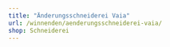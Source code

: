 ```yaml
---
title: "Änderungsschneiderei Vaia"
url: /winnenden/aenderungsschneiderei-vaia/
shop: Schneiderei
---
```

